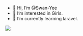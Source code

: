 - 👋 Hi, I’m @Swan-Yee
- 👀 I’m interested in Girls.
- 🌱 I’m currently learning laravel.


![](https://komarev.com/ghpvc/?username=Swan-Yee)
<!---
Swan-Yee/Swan-Yee is a ✨ special ✨ repository because its `README.md` (this file) appears on your GitHub profile.
You can click the Preview link to take a look at your changes.
--->
